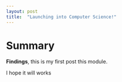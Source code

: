 ```yaml
---
layout: post
title:  "Launching into Computer Science!"
---
```


# Summary

**Findings**, this is my first post this module.

I hope it will works
